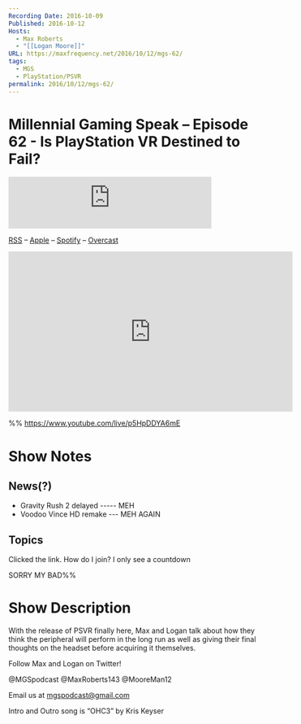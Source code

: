 ```yaml
---
Recording Date: 2016-10-09
Published: 2016-10-12
Hosts:
  - Max Roberts
  - "[[Logan Moore]]"
URL: https://maxfrequency.net/2016/10/12/mgs-62/
tags:
  - MGS
  - PlayStation/PSVR
permalink: 2016/10/12/mgs-62/
---
```

# Millennial Gaming Speak – Episode 62 - Is PlayStation VR Destined to Fail?

<iframe src="https://podcasters.spotify.com/pod/show/millennialgamingspeak/embed/episodes/Episode-62-Is-PlayStation-VR-Destined-To-Fail-e1adhps/a-a6ts40b" height="102px" width="400px" frameborder="0" scrolling="no"></iframe>

[RSS](https://anchor.fm/s/74aa3858/podcast/rss) – [Apple](https://podcasts.apple.com/us/podcast/episode-3-gdc-wrap-up/id1000915981?i=1000542222515) – [Spotify](https://open.spotify.com/episode/7wePXT4Bt22LWifVLx3n8y) – [Overcast](https://overcast.fm/+EtIgeWxEU)

<div class=iframe-container>
<iframe width="560" height="315" src="https://www.youtube-nocookie.com/embed/p5HpDDYA6mE?si=c1qZu7gVfs11m_IT" title="YouTube video player" frameborder="0" allow="accelerometer; autoplay; clipboard-write; encrypted-media; gyroscope; picture-in-picture; web-share" allowfullscreen></iframe>
</div>

%%
https://www.youtube.com/live/p5HpDDYA6mE

# Show Notes

## News(?)

- Gravity Rush 2 delayed ----- MEH
- Voodoo Vince HD remake --- MEH AGAIN

## Topics

Clicked the link. How do I join? I only see a countdown

SORRY 
MY BAD%%
# Show Description

With the release of PSVR finally here, Max and Logan talk about how they think the peripheral will perform in the long run as well as giving their final thoughts on the headset before acquiring it themselves.

Follow Max and Logan on Twitter!

@MGSpodcast
@MaxRoberts143
@MooreMan12

Email us at mgspodcast@gmail.com

Intro and Outro song is “OHC3” by Kris Keyser